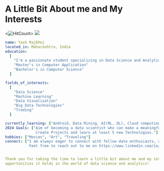 # A Little Bit About me and My Interests
  <![![HitCount](https://hits.dwyl.com/Yash-Rajbhoj2001/Yash-Rajbhoj2001.svg?style=flat-square&show=unique)](http://hits.dwyl.com/Yash-Rajbhoj2001/Yash-Rajbhoj2001)>
  ![](https://komarev.com/ghpvc/?username=Yash-Rajbhoj2001&label=PROFILE+VIEWS)

```yaml
name: Yash Rajbhoj
located_in: Maharashtra, India
education: 
  [
    "I'm a passionate student specializing in Data Science and Analytics",
    "Master's in Computer Application"
    "Bachelor's in Computer Science"
  ]

fields_of_interests:
  [
    "Data Science"
    "Machine Learning"
    "Data Visualization"
    "Big Data Technologies"
    "Trading"
  ]

currently_learning: ["Android, Data Mining, AI(ML, DL), Cloud computing"]
2024 Goals: ["Aim of becoming a data scientist who can make a meaningful impact,
              Create Projects and learn at least 5 new Technologies."]
hobbies: ["Movies", "Art", "Traveling"]
connect: ["I am always eager to connect with fellow data enthusiasts, collaborate on projects, and share knowledge.
           Feel free to reach out to me on https://www.linkedin.com/in/yash-rajbhoj and let's connect!"]


Thank you for taking the time to learn a little bit about me and my interests. I'm excited about the future and the
opportunities it holds in the world of data science and analytics!
```
